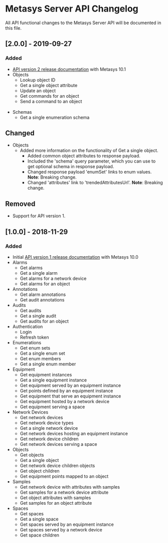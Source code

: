 # Metasys Server API Changelog

All API functional changes to the Metasys Server API will be documented in this file.

## [2.0.0] - 2019-09-27

### Added

- [API version 2 release documentation](https://metasys-server.github.io/api-landing/api/v2/#) with Metasys 10.1
- Objects
  - Lookup object ID
  - Get a single object attribute
  - Update an object
  - Get commands for an object
  - Send a command to an object<br><br>
- Schemas
  - Get a single enumeration schema

## Changed

- Objects
  - Added more information on the functionality of Get a single object.
    - Added common object attributes to response payload.
    - Included the 'schema' query parameter, which you can use to get optional schema in response payload.
    - Changed response payload 'enumSet' links to enum values. **Note**: Breaking change.
    - Changed 'attributes' link to 'trendedAttributesUrl'. **Note**: Breaking change.

## Removed

- Support for API version 1.

## [1.0.0] - 2018-11-29

### Added

- Initial [API version 1 release documentation](https://metasys-server.github.io/api-landing/api/v1/#) with Metasys 10.0
- Alarms
  - Get alarms
  - Get a single alarm
  - Get alarms for a network device
  - Get alarms for an object
- Annotations
  - Get alarm annotations
  - Get audit annotations
- Audits
  - Get audits
  - Get a single audit
  - Get audits for an object
- Authentication
  - Login
  - Refresh token
- Enumerations
  - Get enum sets
  - Get a single enum set
  - Get enum members
  - Get a single enum member
- Equipment
  - Get equipment instances
  - Get a single equipment instance
  - Get equipment served by an equipment instance
  - Get points defined by an equipment instance
  - Get equipment that serve an equipment instance
  - Get equipment hosted by a network device
  - Get equipment serving a space
- Network Devices
  - Get network devices
  - Get network device types
  - Get a single network device
  - Get network devices hosting an equipment instance
  - Get network device children
  - Get network devices serving a space
- Objects
  - Get objects
  - Get a single object
  - Get network device children objects
  - Get object children
  - Get equipment points mapped to an object
- Samples
  - Get network device with attributes with samples
  - Get samples for a network device attribute
  - Get object attributes with samples
  - Get samples for an object attribute
- Spaces
  - Get spaces
  - Get a single space
  - Get spaces served by an equipment instance
  - Get spaces served by a network device
  - Get space children
